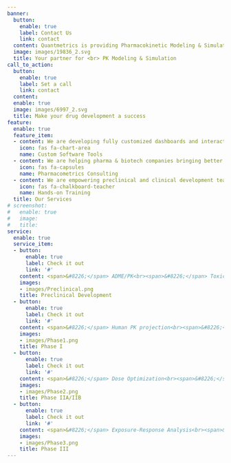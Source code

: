 ```yaml
---
banner:
  button:
    enable: true
    label: Contact Us
    link: contact
  content: Quantmetrics is providing Pharmacokinetic Modeling & Simulation services to Pharma & Biotech companies to streamline preclinical and clinical drug development and increase chances of success.
  image: images/19836_2.svg
  title: Your partner for <br> PK Modeling & Simulation
call_to_action:
  button:
    enable: true
    label: Set a call
    link: contact
  content:
  enable: true
  image: images/6997_2.svg
  title: Make your drug development a success
feature:
  enable: true
  feature_item:
  - content: We are developing fully customized dashboards and interactive web-based applications for all your data exploration, modeling and reporting needs.
    icon: fas fa-chart-area
    name: Custom Software Tools
  - content: We are helping pharma & biotech companies bringing better drugs to the patient, faster, by leveraging state-of-the-art Modeling & Simulation techniques (Population PK/PD, PBPK, Clinical Trial Simulation).
    icon: fas fa-capsules
    name: Pharmacometrics Consulting
  - content: We are empowering preclinical and clinical development teams by offering individual trainings and workshops on open-source platforms (R, PK-Sim/MoBi)  
    icon: fas fa-chalkboard-teacher
    name: Hands-on Training
  title: Our Services
# screenshot:
#   enable: true
#   image: 
#   title: 
service:
  enable: true
  service_item:
  - button:
      enable: true
      label: Check it out
      link: '#'
    content: <span>&#8226;</span> ADME/PK<br><span>&#8226;</span> Toxicokinetics<br><span>&#8226;</span> Translational PBPK Modeling<br><span>&#8226;</span> Formulation optimization (IVIVC) 
    images:
    - images/Preclinical.png
    title: Preclinical Development
  - button:
      enable: true
      label: Check it out
      link: '#'
    content: <span>&#8226;</span> Human PK projection<br><span>&#8226;</span> Dose selection<br><span>&#8226;</span> Virtual Bioequivalence Studies (BE)<br><span>&#8226;</span> Simulation of Drug-Drug Interaction Studies (DDI)
    images:
    - images/Phase1.png
    title: Phase I
  - button:
      enable: true
      label: Check it out
      link: '#'
    content: <span>&#8226;</span> Dose Optimization<br><span>&#8226;</span> Study Design Optimization<br><span>&#8226;</span> PD/Biomarker<br><span>&#8226;</span> Special Populations (organ impairments)
    images:
    - images/Phase2.png
    title: Phase IIA/IIB
  - button:
      enable: true
      label: Check it out
      link: '#'
    content: <span>&#8226;</span> Exposure-Response Analysis<br><span>&#8226;</span> Exposure-Safety Analysis<br><span>&#8226;</span> Special Populations (pediatric, elderly, obese)
    images:
    - images/Phase3.png
    title: Phase III
---
```



